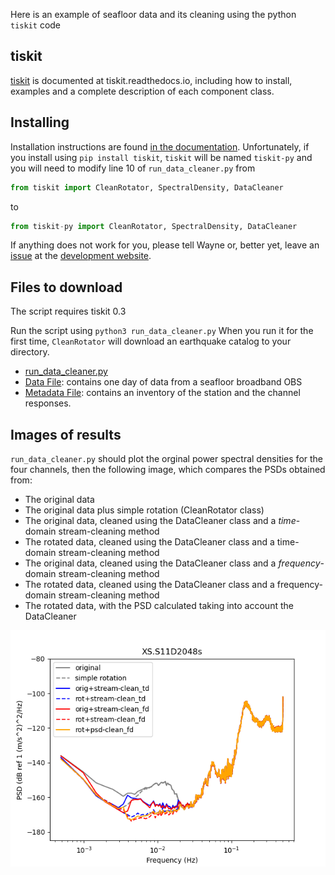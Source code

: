 Here is an example of seafloor data and its cleaning using the python ``tiskit`` code

## tiskit

[tiskit](https://github.com/WayneCrawford/tiskit) is documented at tiskit.readthedocs.io, including how to install, examples and a complete
description of each component class.

## Installing

Installation instructions are found [in the documentation](https://tiskit.readthedocs.io/en/latest/install.html).  Unfortunately,
if you install using ``pip install tiskit``, ``tiskit`` will be named `tiskit-py` and you will need to modify line 10 of 
``run_data_cleaner.py`` from

``` python
from tiskit import CleanRotator, SpectralDensity, DataCleaner
```

to

``` python
from tiskit-py import CleanRotator, SpectralDensity, DataCleaner
```

If anything does not work for you, please tell Wayne or, better yet, leave an [issue](https://github.com/WayneCrawford/tiskit/issues)
at the [development website](https://github.com/WayneCrawford/tiskit).

## Files to download

The script requires tiskit 0.3

Run the script using `python3 run_data_cleaner.py`  When you run it for the first time, `CleanRotator` will download an earthquake
catalog to your directory.

- [run_data_cleaner.py](Files/run_data_cleaner.py)
- [Data File](Files/XS.S11D.LH.2016.12.11.mseed): contains one day of data from a seafloor broadband OBS
- [Metadata File](Files/stations_PILAB_S_decimated.xml): contains an inventory of the station and the channel responses.

## Images of results

`run_data_cleaner.py` should plot the orginal power spectral densities for the four channels, then the following image, which compares the PSDs obtained from:
- The original data
- The original data plus simple rotation (CleanRotator class)
- The original data, cleaned using the DataCleaner class and a *time*-domain stream-cleaning method
- The rotated data, cleaned using the DataCleaner class and a time-domain stream-cleaning method
- The original data, cleaned using the DataCleaner class and a *frequency*-domain stream-cleaning method
- The rotated data, cleaned using the DataCleaner class and a frequency-domain stream-cleaning method
- The rotated data, with the PSD calculated taking into account the DataCleaner

![XS.S11D_2048s_comparePSDs.png](Images/XS.S11D_2048s_comparePSDs.png)
